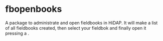 # fbopenbooks
A package to administrate and open fieldbooks in HiDAP.
It will make a list of all fieldbooks created, then select your fieldbok and finally open it pressing a <OPEN-BUTTON>.

